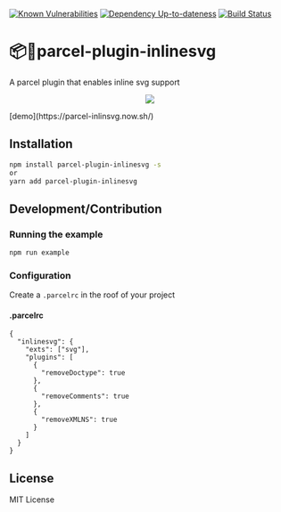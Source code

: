 [![Known Vulnerabilities][snyk-image]][snyk-url]
[![Dependency Up-to-dateness][david-image]][david-url]
[![Build Status](https://travis-ci.org/albinotonnina/parcel-plugin-inlinesvg.svg?branch=master)](https://travis-ci.org/albinotonnina/parcel-plugin-inlinesvg)

# 📦🚀parcel-plugin-inlinesvg
A parcel plugin that enables inline svg support


<p align="center">
  <img src="https://img.ziggi.org/FkLzuHwv.png" />
</p>
[demo](https://parcel-inlinsvg.now.sh/)

## Installation
```bash
npm install parcel-plugin-inlinesvg -s
or
yarn add parcel-plugin-inlinesvg

```

## Development/Contribution

### Running the example
```bash
npm run example
```

### Configuration

Create a `.parcelrc` in the roof of your project

#### .parcelrc
```
{
  "inlinesvg": {
    "exts": ["svg"],
    "plugins": [
      {
        "removeDoctype": true
      },
      {
        "removeComments": true
      },
      {
        "removeXMLNS": true
      }
    ]
  }
}

```

## License
MIT License

[snyk-image]: https://snyk.io/test/github/albinotonnina/parcel-plugin-inlinesvg/badge.svg
[snyk-url]: https://snyk.io/test/github/albinotonnina/parcel-plugin-inlinesvg
[david-image]: https://david-dm.org/albinotonnina/parcel-plugin-inlinesvg.svg
[david-url]: https://david-dm.org/albinotonnina/parcel-plugin-inlinesvg